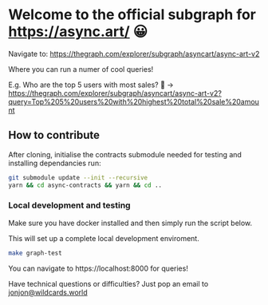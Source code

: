 # Welcome to the official subgraph for https://async.art/ 😀

Navigate to: https://thegraph.com/explorer/subgraph/asyncart/async-art-v2

Where you can run a numer of cool queries!

E.g. Who are the top 5 users with most sales? 🤔
-> https://thegraph.com/explorer/subgraph/asyncart/async-art-v2?query=Top%205%20users%20with%20highest%20total%20sale%20amount



## How to contribute 
After cloning, initialise the contracts submodule needed for testing and installing dependancies run:

```bash
git submodule update --init --recursive
yarn && cd async-contracts && yarn && cd ..
```

### Local development and testing
Make sure you have docker installed and then simply run the script below.

This will set up a complete local development enviroment.

```bash
make graph-test
```
You can navigate to https://localhost:8000 for queries!

Have technical questions or difficulties? Just pop an email to jonjon@wildcards.world
